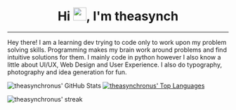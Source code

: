 
<h1 align="center">Hi <img src="https://raw.githubusercontent.com/MartinHeinz/MartinHeinz/master/wave.gif" width="30px">, I'm theasynch</h1>

---

Hey there!
I am a learning dev trying to code only to work upon my problem solving skills. Programming makes my brain work around problems and find intuitive solutions for them.
I mainly code in python however I also know a little about UI/UX, Web Design and User Experience.
I also do typography, photography and idea generation for fun.


<img align="centre" alt = "theasynchronus' GitHub Stats" src = "https://github-readme-stats.vercel.app/api?username=theasynch&theme=blue-green&show_icons=true&hide_border=true" />
<a href="https://github.com/SubhamRaoniar28/github-readme-stats"><img align = "centre" alt="theasynchronus' Top Languages" src="https://github-readme-stats.vercel.app/api/top-langs/?username=theasynch&langs_count=8&count_private=true&layout=compact&theme=blue-green&hide_border=true&bg_color=0D1117" /></a>


<p align="left"><img alt="theasynchronus' streak" src="https://github-readme-streak-stats.herokuapp.com/?user=theasynch&theme=blue-green&hide_border=true&stroke=0000&background=060A0CD0"/></a></p>
